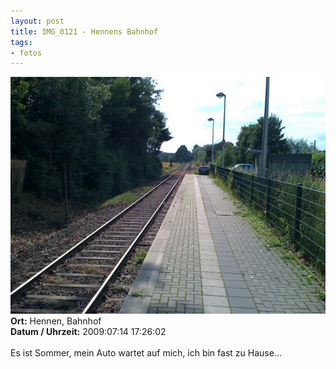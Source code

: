 ```yaml
--- 
layout: post
title: IMG_0121 - Hennens Bahnhof
tags: 
- fotos
---
```

<img src="/uploads/images/2010_04/IMG_0121.jpg" alt="IMG_0121 - Hennens Bahnhof" class="aligncenter" /><br />
<strong>Ort:</strong> Hennen, Bahnhof<br />
<strong>Datum / Uhrzeit:</strong> 2009:07:14 17:26:02<br />
<br />
Es ist Sommer, mein Auto wartet auf mich, ich bin fast zu Hause...
